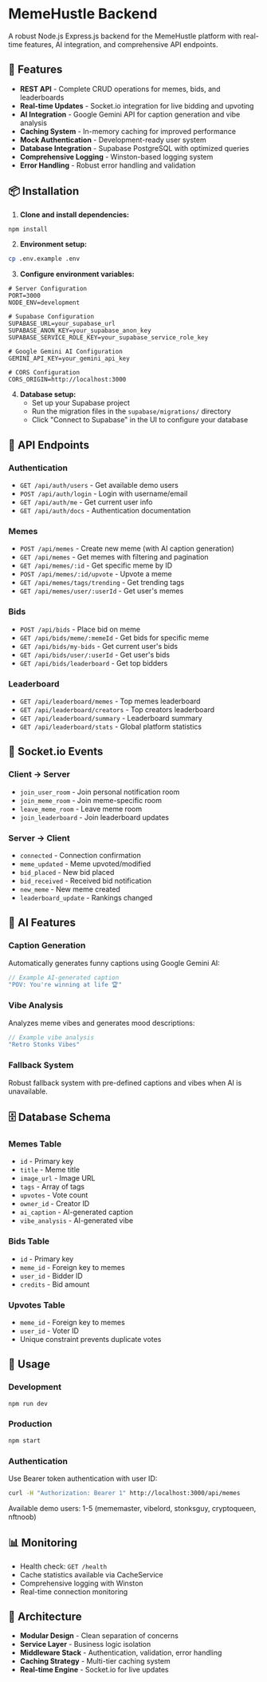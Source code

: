 # MemeHustle Backend

A robust Node.js Express.js backend for the MemeHustle platform with real-time features, AI integration, and comprehensive API endpoints.

## 🚀 Features

- **REST API** - Complete CRUD operations for memes, bids, and leaderboards
- **Real-time Updates** - Socket.io integration for live bidding and upvoting
- **AI Integration** - Google Gemini API for caption generation and vibe analysis
- **Caching System** - In-memory caching for improved performance
- **Mock Authentication** - Development-ready user system
- **Database Integration** - Supabase PostgreSQL with optimized queries
- **Comprehensive Logging** - Winston-based logging system
- **Error Handling** - Robust error handling and validation

## 📦 Installation

1. **Clone and install dependencies:**
```bash
npm install
```

2. **Environment setup:**
```bash
cp .env.example .env
```

3. **Configure environment variables:**
```env
# Server Configuration
PORT=3000
NODE_ENV=development

# Supabase Configuration
SUPABASE_URL=your_supabase_url
SUPABASE_ANON_KEY=your_supabase_anon_key
SUPABASE_SERVICE_ROLE_KEY=your_supabase_service_role_key

# Google Gemini AI Configuration
GEMINI_API_KEY=your_gemini_api_key

# CORS Configuration
CORS_ORIGIN=http://localhost:3000
```

4. **Database setup:**
   - Set up your Supabase project
   - Run the migration files in the `supabase/migrations/` directory
   - Click "Connect to Supabase" in the UI to configure your database

## 🎯 API Endpoints

### Authentication
- `GET /api/auth/users` - Get available demo users
- `POST /api/auth/login` - Login with username/email
- `GET /api/auth/me` - Get current user info
- `GET /api/auth/docs` - Authentication documentation

### Memes
- `POST /api/memes` - Create new meme (with AI caption generation)
- `GET /api/memes` - Get memes with filtering and pagination
- `GET /api/memes/:id` - Get specific meme by ID
- `POST /api/memes/:id/upvote` - Upvote a meme
- `GET /api/memes/tags/trending` - Get trending tags
- `GET /api/memes/user/:userId` - Get user's memes

### Bids
- `POST /api/bids` - Place bid on meme
- `GET /api/bids/meme/:memeId` - Get bids for specific meme
- `GET /api/bids/my-bids` - Get current user's bids
- `GET /api/bids/user/:userId` - Get user's bids
- `GET /api/bids/leaderboard` - Get top bidders

### Leaderboard
- `GET /api/leaderboard/memes` - Top memes leaderboard
- `GET /api/leaderboard/creators` - Top creators leaderboard
- `GET /api/leaderboard/summary` - Leaderboard summary
- `GET /api/leaderboard/stats` - Global platform statistics

## 🔌 Socket.io Events

### Client → Server
- `join_user_room` - Join personal notification room
- `join_meme_room` - Join meme-specific room
- `leave_meme_room` - Leave meme room
- `join_leaderboard` - Join leaderboard updates

### Server → Client
- `connected` - Connection confirmation
- `meme_updated` - Meme upvoted/modified
- `bid_placed` - New bid placed
- `bid_received` - Received bid notification
- `new_meme` - New meme created
- `leaderboard_update` - Rankings changed

## 🤖 AI Features

### Caption Generation
Automatically generates funny captions using Google Gemini AI:
```javascript
// Example AI-generated caption
"POV: You're winning at life 🏆"
```

### Vibe Analysis
Analyzes meme vibes and generates mood descriptions:
```javascript
// Example vibe analysis
"Retro Stonks Vibes"
```

### Fallback System
Robust fallback system with pre-defined captions and vibes when AI is unavailable.

## 🗄️ Database Schema

### Memes Table
- `id` - Primary key
- `title` - Meme title
- `image_url` - Image URL
- `tags` - Array of tags
- `upvotes` - Vote count
- `owner_id` - Creator ID
- `ai_caption` - AI-generated caption
- `vibe_analysis` - AI-generated vibe

### Bids Table
- `id` - Primary key
- `meme_id` - Foreign key to memes
- `user_id` - Bidder ID
- `credits` - Bid amount

### Upvotes Table
- `meme_id` - Foreign key to memes
- `user_id` - Voter ID
- Unique constraint prevents duplicate votes

## 🚀 Usage

### Development
```bash
npm run dev
```

### Production
```bash
npm start
```

### Authentication
Use Bearer token authentication with user ID:
```bash
curl -H "Authorization: Bearer 1" http://localhost:3000/api/memes
```

Available demo users: 1-5 (mememaster, vibelord, stonksguy, cryptoqueen, nftnoob)

## 📊 Monitoring

- Health check: `GET /health`
- Cache statistics available via CacheService
- Comprehensive logging with Winston
- Real-time connection monitoring

## 🔧 Architecture

- **Modular Design** - Clean separation of concerns
- **Service Layer** - Business logic isolation
- **Middleware Stack** - Authentication, validation, error handling
- **Caching Strategy** - Multi-tier caching system
- **Real-time Engine** - Socket.io for live updates